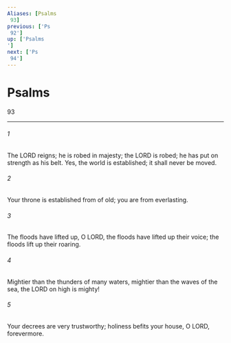 ```yaml
---
Aliases: [Psalms 93]
previous: ['Ps 92']
up: ['Psalms']
next: ['Ps 94']
---
```

# Psalms 93

***
 

###### 1 
The LORD reigns; he is robed in majesty;  the LORD is robed; he has put on strength as his belt.  Yes, the world is established; it shall never be moved.   

###### 2 
Your throne is established from of old;  you are from everlasting.  

###### 3 
The floods have lifted up, O LORD,  the floods have lifted up their voice;  the floods lift up their roaring.   

###### 4 
Mightier than the thunders of many waters,  mightier than the waves of the sea,  the LORD on high is mighty!  

###### 5 
Your decrees are very trustworthy;  holiness befits your house,  O LORD, forevermore.
